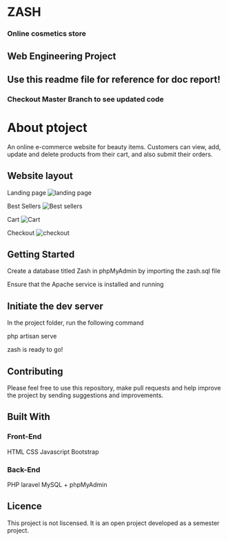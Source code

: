 # ZASH
### Online cosmetics store

## Web Engineering Project 
## Use this readme file for reference for doc report!
### Checkout Master Branch to see updated code


# About ptoject
An online e-commerce website for beauty items. Customers can view, add, update and delete products from their cart, and also submit their orders.

## Website layout

Landing page
![landing page](https://github.com/Pisceszaiby/Web-Project/blob/main/landing%20page.png)

Best Sellers
![Best sellers](https://github.com/Pisceszaiby/Web-Project/blob/main/best%20sellers.png)

Cart
![Cart](https://github.com/Pisceszaiby/Web-Project/blob/main/shopping%20cart.png)

Checkout
![checkout](https://github.com/Pisceszaiby/Web-Project/blob/main/checkout.png)

## Getting Started

Create a database titled Zash in phpMyAdmin by importing the zash.sql file

Ensure that the Apache service is installed and running

## Initiate the dev server

In the project folder, run the following command

php artisan serve

zash is ready to go!

## Contributing

Please feel free to use this repository, make pull requests and help improve the project by sending suggestions and improvements.

## Built With

### Front-End
HTML
CSS
Javascript
Bootstrap

### Back-End

PHP laravel
MySQL + phpMyAdmin

## Licence
This project is not liscensed. It is an open project developed as a semester project.

